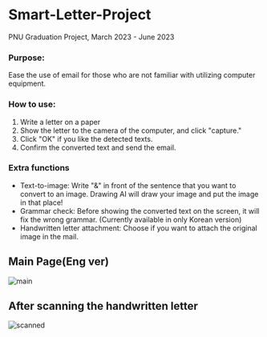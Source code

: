 # Smart-Letter-Project
PNU Graduation Project, March 2023 - June 2023

<h3>Purpose:</h3> Ease the use of email for those who are not familiar with utilizing computer equipment.

<br>
<h3>How to use:</h3>
<ol>
  <li>Write a letter on a paper</li>
  <li>Show the letter to the camera of the computer, and click "capture."</li>
  <li>Click "OK" if you like the detected texts.</li>
  <li>Confirm the converted text and send the email.</li>
</ol>

<h3>Extra functions</h3>
<ul>
  <li>Text-to-image: Write "&" in front of the sentence that you want to convert to an image. Drawing AI will draw your image and put the image in that place! </li>
  <li>Grammar check: Before showing the converted text on the screen, it will fix the wrong grammar. (Currently available in only Korean version)</li>
  <li>Handwritten letter attachment: Choose if you want to attach the original image in the mail.</li>
</ul>
  
<h2>Main Page(Eng ver)</h2>

![main](https://github.com/NaHyeon520/Smart-Letter-Project/assets/62274608/1001a9cb-f87a-43d9-b269-9fc2f75a840c)

<h2>After scanning the handwritten letter</h2>

![scanned](https://github.com/NaHyeon520/Smart-Letter-Project/assets/62274608/d6b95054-4976-493d-b321-c3f709bb7e7d)
